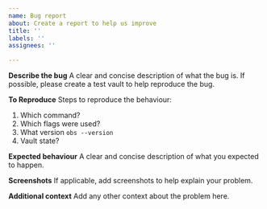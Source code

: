 ```yaml
---
name: Bug report
about: Create a report to help us improve
title: ''
labels: ''
assignees: ''

---
```


**Describe the bug**
A clear and concise description of what the bug is. If possible, please create a test vault to help reproduce the bug.

**To Reproduce**
Steps to reproduce the behaviour:
1. Which command?
2. Which flags were used?
3. What version `obs --version`
4. Vault state?

**Expected behaviour**
A clear and concise description of what you expected to happen. 

**Screenshots**
If applicable, add screenshots to help explain your problem.

**Additional context**
Add any other context about the problem here.
